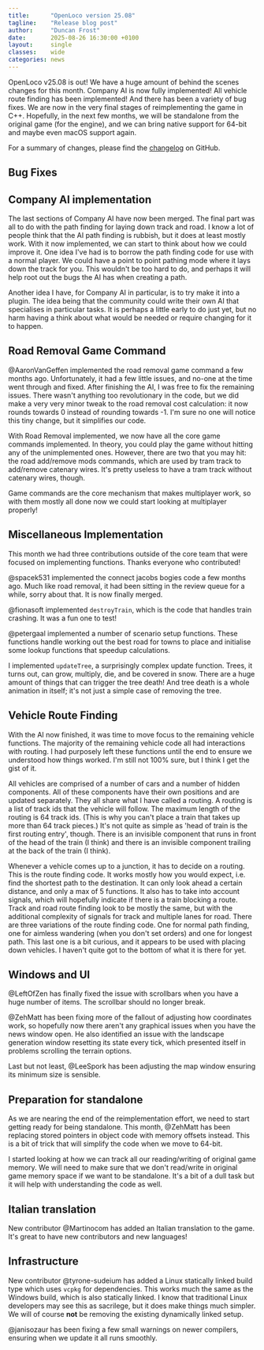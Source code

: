 ```yaml
---
title:      "OpenLoco version 25.08"
tagline:    "Release blog post"
author:     "Duncan Frost"
date:       2025-08-26 16:30:00 +0100
layout:     single
classes:    wide
categories: news
---
```


OpenLoco v25.08 is out! We have a huge amount of behind the scenes changes for this month.
Company AI is now fully implemented! All vehicle route finding has been implemented! And there
has been a variety of bug fixes. We are now in the very final stages of reimplementing the game
in C++. Hopefully, in the next few months, we will be standalone from the original game (for the
engine), and we can bring native support for 64-bit and maybe even macOS support again.

For a summary of changes, please find the
[changelog](https://github.com/OpenLoco/OpenLoco/releases/tag/v25.07) on GitHub.

## Bug Fixes

## Company AI implementation

The last sections of Company AI have now been merged. The final part was all to do with the path
finding for laying down track and road. I know a lot of people think that the AI path finding is
rubbish, but it does at least mostly work. With it now implemented, we can start to think about how
we could improve it. One idea I've had is to borrow the path finding code for use with a normal
player. We could have a point to point pathing mode where it lays down the track for you. This
wouldn't be too hard to do, and perhaps it will help root out the bugs the AI has when creating a
path.

Another idea I have, for Company AI in particular, is to try make it into a plugin. The idea being
that the community could write their own AI that specialises in particular tasks. It is perhaps
a little early to do just yet, but no harm having a think about what would be needed or require
changing for it to happen.

## Road Removal Game Command

@AaronVanGeffen implemented the road removal game command a few months ago. Unfortunately, it had
a few little issues, and no-one at the time went through and fixed. After finishing the AI, I
was free to fix the remaining issues. There wasn't anything too revolutionary in the code, but we
did make a very very minor tweak to the road removal cost calculation: it now rounds towards 0
instead of rounding towards -1. I'm sure no one will notice this tiny change, but it simplifies our
code.

With Road Removal implemented, we now have all the core game commands implemented. In theory, you
could play the game without hitting any of the unimplemented ones. However, there are two that you may
hit: the road add/remove mods commands, which are used by tram track to add/remove catenary wires. It's
pretty useless to have a tram track without catenary wires, though.

Game commands are the core mechanism that makes multiplayer work, so with them mostly all done
now we could start looking at multiplayer properly!

## Miscellaneous Implementation

This month we had three contributions outside of the core team that were focused on implementing
functions. Thanks everyone who contributed!

@spacek531 implemented the connect jacobs bogies code a few months ago. Much like road removal, it
had been sitting in the review queue for a while, sorry about that. It is now finally merged.

@fionasoft implemented `destroyTrain`, which is the code that handles train crashing. It was a fun
one to test!

@petergaal implemented a number of scenario setup functions. These functions handle working out the
best road for towns to place and initialise some lookup functions that speedup calculations.

I implemented `updateTree`, a surprisingly complex update function. Trees, it turns out, can grow,
multiply, die, and be covered in snow. There are a huge amount of things that can trigger the tree
death! And tree death is a whole animation in itself; it's not just a simple case of removing the
tree.

## Vehicle Route Finding

With the AI now finished, it was time to move focus to the remaining vehicle functions. The majority
of the remaining vehicle code all had interactions with routing. I had purposely left these
functions until the end to ensure we understood how things worked. I'm still not 100% sure, but I
think I get the gist of it.

All vehicles are comprised of a number of cars and a number of hidden components. All of these 
components have their own positions and are updated separately. They all share what I have called
a routing. A routing is a list of track ids that the vehicle will follow. The maximum length of the
routing is 64 track ids. (This is why you can't place a train that takes up more than 64 track
pieces.) It's not quite as simple as 'head of train is the first routing entry', though. There is an
invisible component that runs in front of the head of the train (I think) and there is an invisible
component trailing at the back of the train (I think).

Whenever a vehicle comes up to a junction, it has to decide on a routing. This is the route finding
code. It works mostly how you would expect, i.e. find the shortest path to the destination. It can
only look ahead a certain distance, and only a max of 5 functions. It also has to take into account
signals, which will hopefully indicate if there is a train blocking a route. Track and road route
finding look to be mostly the same, but with the additional complexity of signals for track and
multiple lanes for road. There are three variations of the route finding code. One for normal path
finding, one for aimless wandering (when you don't set orders) and one for longest path. This last
one is a bit curious, and it appears to be used with placing down vehicles. I haven't quite got to
the bottom of what it is there for yet.

## Windows and UI

@LeftOfZen has finally fixed the issue with scrollbars when you have a huge number of items. The
scrollbar should no longer break.

@ZehMatt has been fixing more of the fallout of adjusting how coordinates work, so hopefully now
there aren't any graphical issues when you have the news window open.
He also identified an issue with the landscape generation window resetting its state every tick,
which presented itself in problems scrolling the terrain options.

Last but not least, @LeeSpork has been adjusting the map window ensuring its minimum size is sensible.

## Preparation for standalone

As we are nearing the end of the reimplementation effort, we need to start getting ready for being standalone.
This month, @ZehMatt has been replacing stored pointers in object code with memory offsets instead.
This is a bit of trick that will simplify the code when we move to 64-bit.

I started looking at how we can track all our reading/writing of original game memory. We will need to make sure
that we don't read/write in original game memory space if we want to be standalone. It's a bit of a dull task
but it will help with understanding the code as well.

## Italian translation

New contributor @Martinocom has added an Italian translation to the game. It's great to have new
contributors and new languages!

## Infrastructure

New contributor @tyrone-sudeium has added a Linux statically linked build type which uses `vcpkg` for
dependencies. This works much the same as the Windows build, which is also statically linked. I know
that traditional Linux developers may see this as sacrilege, but it does make things much simpler.
We will of course **not** be removing the existing dynamically linked setup.

@janisozaur has been fixing a few small warnings on newer compilers, ensuring when we update it all
runs smoothly.
